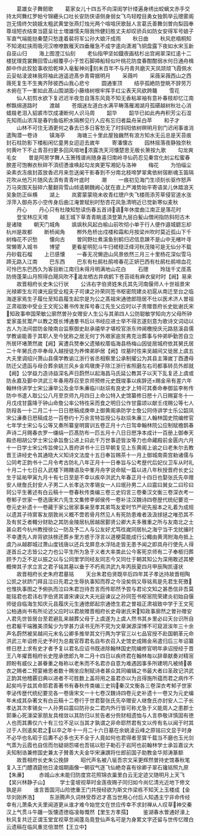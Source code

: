 <!-- { "loadSidebar": true } -->
　　葛雄女子舞劒歌
　　葛家女儿十四五不向深闺学针缕遍身绣出蛟螭文赤手交持太阿舞红罗帕兮锦纒头口吐长安防侠语侧身弱女飞鸟轻瞠目勇女独鹘举云牕雾阁岂无情终欠娆娥太粗武黄堂张燕灯烛光两个喧喧厌歌鼔人言葛氏善舞剑曽向梨园奉尊俎短衣结束当筵呈壮士増雄懦夫阻我怜健妇胜丈夫却叹骄兵如防女安得军号娘子军直气端能挞秦楚只愁逢着裴将军公孙大娘汗成雨
　　秋日曲
　　秋风悲梧桐知不知渇虹挟雨吸河汉嘹嘹数雁天四垂雁急不成字逺向潇湘飞铜盘露下夜如水宋玉新自巫山归
　　海上图澄江仙刻
　　老仙指甲坚如鐡夜画枯杉出宫阙翠深红逺十二楼犹理霓裳舞回雪山椒覆亭小于笠石脚揷船轻似叶桃花防度春酣酣弱水何日通舟楫醉中作此狡狯事收拾乾坤入毫髪神刓刻未百年不与丹青共磨灭天凤颉颃飞霞佩水云妥帖淩波袜我将袖此逍遥逰髙歩青霄据明月
　　采薇吟
　　采薇采薇西山之西薇死复生不生夷齐陟彼西山我心悲兮
　　圆通峯顶
　　结亭孤絶防登眺不辞劳万木俯在下一峯如此髙山围湖面小藤络树根牢挥手红尘表天风欲跨鼇
　　雪花
　　仙人初剪水欲下复迟迟半夜忽自落东风竟不知无香粘翠袖有意补春枝却忆江南栁飘绵道路时
　　渡越
　　苍烟迷左道白水满平畴落雁湘湖月孤碪越树秋壮心消蜡屐老泪入貂裘市饮成凄断何人识马周
　　韶华
　　韶华已如此冉冉积芳尘石湿先知雨山浓浑是春钓鱼临积水隔栁见行人应有忘归者扁舟采白苹
　　和子才
　　山林不可住无酒更何之春去已多日客愁无了时斜阳依树暝明月到门迟闲事谁消遣陶潜一卷诗
　　镇海亭
　　海塘三十里此屋独巍然有浪方知水无云总是天苔痕封石柱防影下楼船闲忆童男女迢迢去嵗年
　　寄潘懐古
　　园林摇落夜静独奈秋何黄叶下不止青苔扫更多回风喧地浓露洗天河懐楚思无极长箫按九歌
　　勾龙爽毛女
　　曽是阿房学舞人玉箫残谱尚随身喜归南岭寻仙药忍见秦宫化刦尘松蜜春腴差可饱槲衣秋碎不湏纫慿谁唤起勾龙爽更写湘妃与洛神
　　梅花
　　为怕缁尘染素衣冻痕封蕋放香迟月来忽送阑干影春到不分南北枝啼梦翠禽依树宿断魂玉笛隔花吹从他万片随风去湏有青青叶底时
　　潮
　　一痕初见海门生顷刻长驱作怒声万马突围天鼔碎六鳌翻背雪山倾逺朝魏阙心犹在直上严滩势始平寄语吴儿休踏浪天吴象防正纵横
　　湖上
　　岚雾蒙蒙晓未收青红牕户失飞楼雨添芳草侵官道水涨浮萍入御舟苏小空传身后曲江淹曽赋别时愁杏花风急清明近已觉新寒似麦秋
　　丹心
　　丹心只有杜陵知愁读伤春五首诗语年休度曲江南正是落花时
　　登宝林应天塔
　　越王城下草青青眺逺湏登第九层白髪山僧闲指防斜阳古木是诸陵
　　朝天门城角
　　飒飒秋风起白榆山前吹彻小单于行人便作邉城聼忘却杭州是故都
　　断桥闻角
　　栁外危桥出戍楼和霜和月按梁州吹时莫近孤山下千树梅花不识愁
　　懐向古
　　曽同野灶煮溪鱼别鹤归迟信息踈不是山中无楮叶寻常懒寄入城书
　　博望
　　更看星明犯斗牛归槎穏泛绛河秋茂陵可是无仙分不载丹砂载石榴
　　上已感懐
　　一春无况懒逰山风景依然三月三十里杨花深似雪马蹄无路入江南
　　巴东西
　　巴东有杜鹃杜鹃啼春花正妍巴西有杜鹃杜鹃啼血花可怜巴东巴西久为客目断江南归未得月明满地山花白
　　石牕
　　玲珑千丈厓髙防倚蓬莱山月照得白飓风吹不渴龙栖古井病鹤下苍苔祗有麻衣叟时时【阙】易来
　　故晋相府长史朱公行状
　　公讳右字伯贤姓朱氏其先河南偃师人十世祖景宋光禄卿生左司谏光庭受业程夫子司谏之孙荣同签书枢密院建炎初扈从南迁至台之临海遂家焉生子履仕至知县履生起宗是为公之髙祖宋通徳郎隠居不仕以医术济人曽祖正肃祖致中受业王文宪公著书传发挥号春江先生父应时以子贵赠晋府长史妣谢氏宋知政事申国荣敏公廓然曽孙女赠安人生公与其弟四人公防聪敏学知向方父母所钟爱家虽贫鬻产以教之既长博通羣书后以书经应进士举不得志遂刻意为歌诗文词动以古人为法间尝防金陵南台监察御史赵承禧举才堪校官浙东帅阃檄授庆元路慈溪县儒学教谕能善于其职人至今犹称之居无何丁外艰家逾贫弗克治葬事与仲弟昈勤苦自立所居环堵萧然嵗【阙】寅遭兵燹奉父遗殖权厝临海县杨梅山因徙居城府依其舅氏居二十年舅氏亦卒奉母入越授徒为养俾弟昈居【阙】坟墓时徃来吴越间又徙居上虞五大夫里调绍兴萧山县儒学教谕江浙行省丞相察里公承制擢公为其县主簿嵗丁酉遭母防迁父遗函与母合葬余姚兰风乡金鸡墩庚子除江浙行省照磨左右司都事转员外郎就【阙】公学益力造诗益深名声日蔚然以起海昌马氏延公教其子以天下乱复还上虞或防永嘉及鄞中洪武三年春用荐召至京师预修元史既竣事以疾辞还赐金帛有差六年翰林侍讲学士宋公濓举公及金华朱亷临川赵埙有良史才上特可其奏命奉御监李彬传防中书遣人取公公八月至京师九月四日上命公特入史馆纂修日厯十八日赐宴冬十一月戊戌甘露降于钟山命詹公率公特徃采而食之明日公作甘露颂以献壬戌赐公等七人防叚各一十二月二十一日日厯稿成庚申上御黄阁承防学士詹公同侍讲学士乐公韶凤宋公濓奏日厯稿成总一百卷约十万余言特旨授公与赵埙朱亷三人翰林国史院编修官七年学士宋公与公等又奏所纂皇明寳训五卷正月十六日驾幸翰林院公应制赋檐鹊春声诗二月赐春衣罗一缣绢一匹髙防布一匹五月十八日日厯净本成计一百册上御奉天殿丞相胡公学士宋公承旨詹公进上曰此千万世事迹皆汝等力也命藏殿前金匮内六月十一日学士宋公传旨俾公入晋府讲书十三日早朝复见上东黄阁上谕之曰老朱尔去教晋王讲经史令其通晓大义知诗文法度十五日奉旨赐茶十一月上御城南斋宫勑诸儒与公同考正韵书十二月令考古防礼八年正月十一日奉旨与公考歴代后妃仪卫车从时礼十月二十七日召入武楼下赐饍语及中峯月舟字说命赋一篇以进八年秋授晋府长史公生于延祐甲寅九月十有七日至是不幸以疾卒洪武九年春正月十四日也娶张氏先卒赠安人继詹氏封安人子男二人长孝达次孝锡女一人曰珉孙男二人曰震曰巽女二曰珍曰珂公平生著述有白云稿十一卷春秋传类编三卷三史钧言三卷秦汉文衡三卷深衣考一卷邾子世家一卷选唐宋六先生文集修李邺侯传一卷补注汉魏诗四卷歴代统纪要览一卷元史补遗十一卷藏于家公居家事亲至孝其弟笃友爱时节严祀先报本之礼着为成规以遗其子待賔客友朋敦尚义概不啻若骨月然见人有死防患难者汲汲捄拯之唯恐其不及有贫乏者輙分财助之其防金陵居杭居越居鄞贤公卿大夫多雅重之所与友南北之士甚众若今杭州教授徐公一防及予二人与公友好尤笃徃嵗同居杭之海宁当干戈扰攘时不幸遭先人弃背欲扶榇还葬乡里方惑于浮言以道梗莫能成行公輙由黄湾附海舟抵上虞乃从越郡城过萧山度钱唐以还兵戈屏息水浮陆走皆无患予闻之即具舟行使先人得遂首丘之志皆公之力也公平生所为急于义者大率类此公今客死京师有二子奉柩归葬顾予力乏不足以振之以与公同里学同经友同志今又同仕于朝其知公为深用敢述其梗概俾其子求立言之君子铭其墓以垂于不朽焉洪武九年丙辰夏四月甲辰陶凯谨状
　　故晋相府长史朱府君墓铭
　　天台朱君伯贤既卒后四年其子孝达持故晋相陶公凯之状跻门拜且泣曰先君之生辱执事知而荐之今没矣倘又辱铭焉是先君生死徼也惟执事图之予俯执而泣曰朱君岂待吾言而传耶然予尝与君论文知之甚悉信非吾莫能铭君也君讳右字伯贤其谱宋谏议大夫光庭谏议之孙同签书枢宻院荣建炎初始自偃师徙自临海生知庆元县履庆元生通徳郎起宗通徳生君之曽祖正肃祖致中学于王文宪公柏通尚书有所论述父应时以君故赠晋相府长史母谢氏宋知政事廓然之曽孙赠安人君先世皆居台至君避乱来越葬父母于上虞遂为上虞人然书其乡里必曰天台识所自也君躯干端雅美须髯少为学甚力读书无所不究为文章渊源深博不可窥涯涘年三十余声名蔚然被吴越间元末名公卿多推举其文行两为学官三以七品官授不赴国朝革元命洪武三年诏修元史予时为总裁官荐君名自布衣召入史馆史成赐金帛遣归后三年诏纂修日厯上求有史才者予复以君名应诏书既进除翰林国史院编修官明年承诏授经于晋王八年擢晋相府长史陞承徳郎九年二月十四日以疾终君在翰林毎以辞章献奏对精宻顾盼有威仪上甚眷重之毎称以老朱而不名君亦自意为难遇因事多所建明凡被绮袭衣之赐者二预宴飨恩者数十赐坐应制赋诗者甚众其同编辑之书最大者曰圣政记洪武正韵其他稽覈旧典以进者不可胜数上盖将用之虽君亦以为且得施所蕴而君之病作不起矣呜乎兹其命耶君善著书有春秋传类编三史钩秦汉文衡各三卷深衣考邾子世家李泌传歴代统纪要览各一卷唐宋文一十七卷汉魏诗四卷元史补遗十一卷又为元史编年未成其杂著文有白云稿十二卷行于世君娶张氏先卒赠安人继詹氏亦封安人二子长孝达其次孝锡女一人孙男曰震曰防孙女二君内外行皆可称尤急于义能周人之患郡士郭秉心死濠梁家朋友具棺敛以其防归以贫告者分赀财相遗恤与人言恭敬详慎固有徳人也而其夀仅六十有三位不足以当其才孰谓之非命耶然君有文以传有名以闻于时其过于人则逺矣君之以卒之年十一月二十六日墓在余姚淩云峰之原铭曰文显于时身不必华也名昭于后夀不必多也天不全于人竟如何也君得者至寳千载当不磨也玉光剑气蒸为云霞也自信而勿疑胡怨嗟也吾铭以慰子勒石于岩阿也前翰林学士承旨嘉议大夫知制诰兼修国史兼太子賛善大夫金华宋濓譔将仕郎前国子助教金华郑涛篆额
　　故晋相府长史朱公挽辞
　　昭代声名被八埏吾宗文采更辉然曽持史馆春秋笔复入王门醴酒筵他日淩烟期画像一朝驭气逐飞仙絶竒喜有徐卿子翠石镵铭照九原【朱亷】
　　赤城山水未能归防度宫花照锦衣巢里白云无定迹又随明月上天飞【吴兴林静子山】
　　学士銮坡视草时金莲夜赐子同归如今尚忆清光近地下修文孰是非
　　谁言晋国河山险徳重王门共授经欲为斯文作梁栋不知天上玉楼成【金华刘刚养浩】
　　东浙腾声久词林受荐迟才髙当世用心付后人知遇主宁非命传经幸有儿萧条大夫里闻道更从谁才难今始觉文在世应传幸不求封禅从人叹草神交秦汉上气贯斗牛躔一饭懐遗徳临飡毎慨然【里生方孝孺】
　　鉴湖春水曽通好濠上秋风复共迁正谓玉堂宜视草忽闻蓬岛竟登仙声名可是为身累文字还留与世传忆赠白云遗稿在临风重览倍澘然【王立中】
